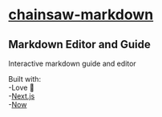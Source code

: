 # [chainsaw-markdown](https://chainsaw-markdown-git-master.gceipper.now.sh/)
## Markdown Editor and Guide

Interactive markdown guide and editor

Built with: \
 -Love :blue_heart: \
 -[Next.js](https://nextjs.org/) \
 -[Now](https://zeit.co/now)
 
